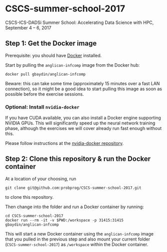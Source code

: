 # CSCS-summer-school-2017
CSCS-ICS-DADSi Summer School: Accelerating Data Science with HPC, September 4 – 6, 2017

## Step 1: Get the Docker image

Prerequisite: you should have [Docker](https://www.docker.com/) installed.

Start by pulling the `anglican-infcomp` image from the Docker hub:

```
docker pull gbaydin/anglican-infcomp
```

Beware: this can take some time (approximately 15 minutes over a fast LAN connection), so it might be a good idea to start pulling this image as soon as possible before the exercise sessions.


### Optional: Install `nvidia-docker`

If you have CUDA available, you can also install a Docker engine supporting NVIDIA GPUs. This will significantly speed up the neural network training phase, although the exercises we will cover already run fast enough without this.

Please follow instructions at the [nvidia-docker repository](https://github.com/NVIDIA/nvidia-docker).

## Step 2: Clone this repository & run the Docker container

At a location of your choosing, run 

```
git clone git@github.com:probprog/CSCS-summer-school-2017.git
```

to clone this repository.

Then change into the folder and run a Docker container by running:

```
cd CSCS-summer-school-2017
docker run --rm -it -v $PWD:/workspace -p 31415:31415 gbaydin/anglican-infcomp
```

This will start a new Docker container using the `anglican-infcomp` image that you pulled in the previous step and also mount your current folder (`CSCS-summer-school-2017`) as `/workspace` within the Docker container.
